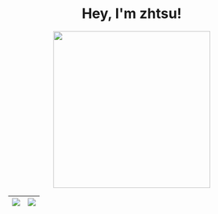 <!--
**zhtsu/zhtsu** is a ✨ _special_ ✨ repository because its `README.md` (this file) appears on your GitHub profile.

Here are some ideas to get you started:

- 🔭 I’m currently working on ...
- 🌱 I’m currently learning ...
- 👯 I’m looking to collaborate on ...
- 🤔 I’m looking for help with ...
- 💬 Ask me about ...
- 📫 How to reach me: ...
- 😄 Pronouns: ...
- ⚡ Fun fact: ...
-->

<h1 align="center">
  Hey, I'm zhtsu!
</h1>

<div align="center">
  <img src="https://octodex.github.com/images/surftocat.png" width="320" height="320">
</div>

| <a href="https://github.com/anuraghazra/github-readme-stats"><img align="center" src="https://github-readme-stats.vercel.app/api?username=zhtsu&show_icons=true&include_all_commits=true&theme=default&hide_border=true&hide_title=true" /></a> | <a href="https://github.com/anuraghazra/github-readme-stats"><img align="center" src="https://github-readme-stats.vercel.app/api/top-langs/?username=zhtsu&layout=compact&hide_border=true&hide=javascript&hide_title=true,html" /></a> |
| ------------- | ------------- |
